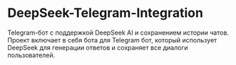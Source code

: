 # DeepSeek-Telegram-Integration
Telegram-бот с поддержкой DeepSeek AI и сохранением истории чатов. Проект включает в себя бота для Telegram бот, который использует DeepSeek для генерации ответов и сохраняет все диалоги пользователей.
